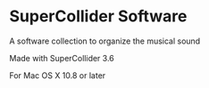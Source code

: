 # SuperCollider Software

A software collection to organize the musical sound 

Made with SuperCollider 3.6

For Mac OS X 10.8 or later
